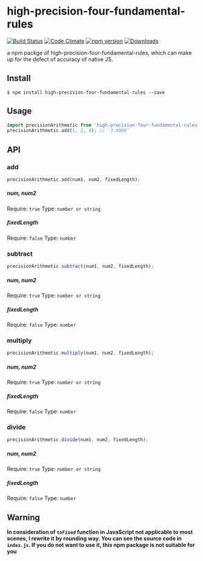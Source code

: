 # high-precision-four-fundamental-rules
[![Build Status](https://travis-ci.org/StevenLikeWatermelon/high-precision-four-fundamental-rules.svg?branch=master)](https://travis-ci.org/StevenLikeWatermelon/high-precision-four-fundamental-rules)   [![Code Climate](https://codeclimate.com/github/StevenLikeWatermelon/high-precision-four-fundamental-rules/badges/gpa.svg)](https://codeclimate.com/github/StevenLikeWatermelon/high-precision-four-fundamental-rules)   [![npm version](https://badge.fury.io/js/high-precision-four-fundamental-rules.svg)](https://badge.fury.io/js/high-precision-four-fundamental-rules)   [![Downloads](http://img.shields.io/npm/dm/high-precision-four-fundamental-rules.svg)](https://www.npmjs.com/package/high-precision-four-fundamental-rules)

a npm packge of high-precision-four-fundamental-rules, which can make up for the defect of accuracy of native JS.

## Install
``
$ npm install high-precision-four-fundamental-rules --save
``

## Usage
```js
import precisionArithmetic from 'high-precision-four-fundamental-rules';
precisionArithmetic.add(1, 2, 4); // '3.0000'
```

## API
### add
```js
precisionArithmetic.add(num1, num2, fixedLength); 
```

##### num, num2
Require: `true`
Type: `number or string`

##### fixedLength
Require: `false`
Type: `number`

### subtract
```js
precisionArithmetic.subtract(num1, num2, fixedLength); 
```

##### num, num2
Require: `true`
Type: `number or string`

##### fixedLength
Require: `false`
Type: `number`

### multiply
```js
precisionArithmetic.multiply(num1, num2, fixedLength); 
```

##### num, num2
Require: `true`
Type: `number or string`

##### fixedLength
Require: `false`
Type: `number`

### divide
```js
precisionArithmetic.divide(num1, num2, fixedLength); 
```

##### num, num2
Require: `true`
Type: `number or string`

##### fixedLength
Require: `false`
Type: `number`

## Warning

**In consideration of `toFixed` function in JavaScript not applicable to most scenes, I rewrite it by rounding way. You can see the source code in `index.js`. If you do not want to use it, this npm package is not suitable for you**
